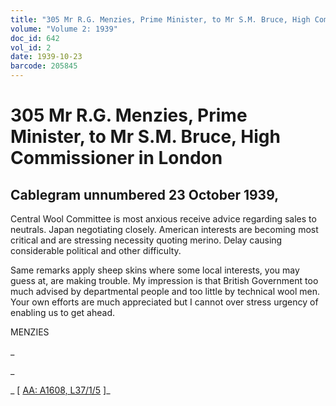 ```yaml
---
title: "305 Mr R.G. Menzies, Prime Minister, to Mr S.M. Bruce, High Commissioner in London"
volume: "Volume 2: 1939"
doc_id: 642
vol_id: 2
date: 1939-10-23
barcode: 205845
---
```


# 305 Mr R.G. Menzies, Prime Minister, to Mr S.M. Bruce, High Commissioner in London

## Cablegram unnumbered 23 October 1939,

Central Wool Committee is most anxious receive advice regarding sales to neutrals. Japan negotiating closely. American interests are becoming most critical and are stressing necessity quoting merino. Delay causing considerable political and other difficulty.

Same remarks apply sheep skins where some local interests, you may guess at, are making trouble. My impression is that British Government too much advised by departmental people and too little by technical wool men. Your own efforts are much appreciated but I cannot over stress urgency of enabling us to get ahead.

MENZIES

_

_

_ [ [AA: A1608, L37/1/5](http://www.naa.gov.au/cgi-bin/Search?O=I&Number=205845) ]_
